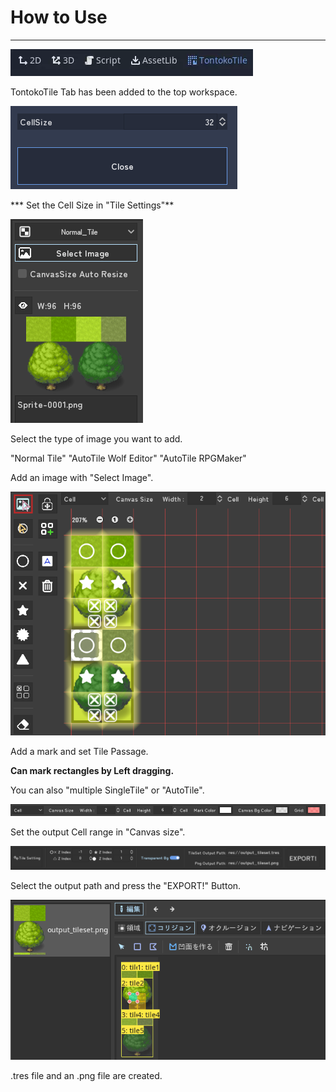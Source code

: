 # How to Use

---

![help_01_tab](./help_01_tab.webp)

TontokoTile Tab has been added to the top workspace.



![image-20220424214851811](./image-20220424214851811.png)

*** Set the Cell Size in "Tile Settings"**

![image-20220429205505666](./image-20220429205505666.png)

Select the type of image you want to add.

"Normal Tile" "AutoTile Wolf Editor" "AutoTile RPGMaker"

Add an image with "Select Image".

![image-20220429205707449](./image-20220429205707449.png)

Add a mark and set Tile Passage.

**Can mark rectangles by Left dragging.**

You can also "multiple SingleTile" or "AutoTile".

![image-20220429205847560](./image-20220429205847560.png)

Set the output Cell range in "Canvas size".

![image-20220429205940622](./image-20220429205940622.png)

Select the output path and press the "EXPORT!" Button.

![image-20220429210201651](./image-20220429210201651.png)

.tres file and an .png file are created.







